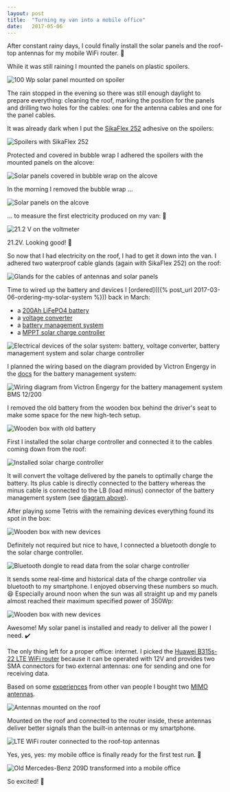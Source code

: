 ```yaml
---
layout: post
title:  "Turning my van into a mobile office"
date:   2017-05-06
---
```


After constant rainy days, I could finally install the solar panels and the roof-top antennas for my mobile WiFi router. :tada:

While it was still raining I mounted the panels on plastic spoilers.

![100 Wp solar panel mounted on spoiler](/assets/images/IMG_7640.JPG)

The rain stopped in the evening so there was still enough daylight to prepare everything: cleaning the roof, marking the position for the panels and drilling two holes for the cables: one for the antenna cables and one for the panel cables.

It was already dark when I put the [SikaFlex 252](https://www.offgridtec.com/sikaflex-252-weiss-montagekleber-solarbefestigung.html) adhesive on the spoilers:

![Spoilers with SikaFlex 252](/assets/images/IMG_7653.JPG)

Protected and covered in bubble wrap I adhered the spoilers with the mounted panels on the alcove:

![Solar panels covered in bubble wrap on the alcove](/assets/images/IMG_7655.JPG)

In the morning I removed the bubble wrap ...

![Solar panels on the alcove](/assets/images/IMG_7660.JPG)

... to measure the first electricity produced on my van: :electric_plug:

![21.2 V on the voltmeter](/assets/images/IMG_7661.JPG)

21.2V. Looking good! :tada:

So now that I had electricity on the roof, I had to get it down into the van.
I adhered two waterproof cable glands (again with SikaFlex 252) on the roof:

![Glands for the cables of antennas and solar panels](/assets/images/IMG_7662.JPG)

Time to wired up the battery and devices I [ordered](({% post_url 2017-03-06-ordering-my-solar-system %})) back in March:

- a [200Ah LiFePO4 battery](https://www.victronenergy.com/upload/documents/Datasheet-12,8-Volt-lithium-iron-phosphate-batteries-EN.pdf)
- a [voltage converter](https://www.amazon.de/gp/product/B00FMUVRKK/)
- a [battery management system](https://www.victronenergy.com/upload/documents/Datasheet-BMS-12-200-EN.pdf)
- a [MPPT solar charge controller](https://www.victronenergy.com/solar-charge-controllers/smartsolar-100-30-100-50)

![Electrical devices of the solar system: battery, voltage converter, battery management system and solar charge controller](/assets/images/IMG_7664.JPG)

I planned the wiring based on the diagram provided by Victron Engergy in the [docs](https://www.victronenergy.com/upload/documents/Datasheet-BMS-12-200-EN.pdf) for the battery management system:

<img src="/assets/images/Datasheet-BMS-12-200-EN.jpg" alt="Wiring diagram from Victron Engergy for the battery management system BMS 12/200" id="wiring-diagram">

I removed the old battery from the wooden box behind the driver's seat to make some space for the new high-tech setup.

![Wooden box with old battery](/assets/images/IMG_7665.JPG)

First I installed the solar charge controller and connected it to the cables coming down from the roof:

![Installed solar charge controller](/assets/images/IMG_7695.JPG)

It will convert the voltage delivered by the panels to optimally charge the battery. Its plus cable is directly connected to the battery whereas the minus cable is connected to the LB (load minus) connector of the battery management system (see [diagram above](#wiring-diagram)).

After playing some Tetris with the remaining devices everything found its spot in the box:

![Wooden box with new devices](/assets/images/IMG_7698.JPG)

Definitely not required but nice to have, I connected a bluetooth dongle to the solar charge controller.

![Bluetooth dongle to read data from the solar charge controller](/assets/images/IMG_8032.JPG)

It sends some real-time and historical data of the charge controller via bluetooth to my smartphone. I enjoyed observing these numbers so much. :laughing: Especially around noon when the sun was all straight up and my panels almost reached their maximum specified power of 350Wp:

![Wooden box with new devices](/assets/images/IMG_7966.PNG)

Awesome! My solar panel is installed and ready to deliver all the power I need. :heavy_check_mark:

The only thing left for a proper office: internet. I picked the [Huawei B315s-22 LTE WiFi router](https://www.amazon.de/gp/product/B00UTYHF8M) because it can be operated with 12V and provides two SMA connectors for two external antennas: one for sending and one for receiving data.

Based on some [experiences](https://www.amumot.de/wlan-im-auto-internet-fuer-unterwegs-im-wohnmobil/) from other van people I bought two [MIMO antennas](https://www.amazon.de/gp/product/B00E8GDN60/).

![Antennas mounted on the roof](/assets/images/IMG_7687.JPG)

 Mounted on the roof and connected to the router inside, these antennas deliver better signals than the built-in antennas or my smartphone.

![LTE WiFi router connected to the roof-top antennas](/assets/images/IMG_7693.JPG)

Yes, yes, yes: my mobile office is finally ready for the first test run. :clap:

![Old Mercedes-Benz 209D transformed into a mobile office](/assets/images/IMG_7719.JPG)

So excited! :tada:
